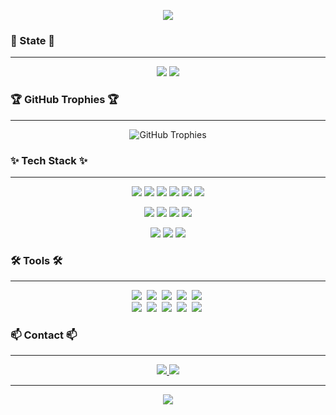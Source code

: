 <p align="center">
  <img src="https://capsule-render.vercel.app/api?type=waving&color=gradient&height=250&section=header&text=Good_to_See_You&fontSize=90">

</p>


<h3 align="left">🏅 State 🏅</h3>
<hr>

<div align="center">

  <img src="https://github-readme-stats.vercel.app/api?username=j-nary&show_icons=true&theme=radical" />
  <img src="https://github-readme-stats.vercel.app/api/top-langs/?username=ryo-ma&layout=compact" />
</div>
<h3 align="left">🏆 GitHub Trophies 🏆</h3>
<hr>

<p align="center">
  <img src="https://github-profile-trophy.vercel.app/?username=ryo-ma&theme=discord&margin-w=15&column=5" alt="GitHub Trophies" />
</p>
<h3 align="<h3 align="left">✨ Tech Stack ✨</h3>
<hr>
<p align="center">
  <img src="https://img.shields.io/badge/react-20232a.svg?style=for-the-badge&logo=react&logoColor=61DAFB" />
  <img src="https://img.shields.io/badge/javascript-F7DF1E.svg?style=for-the-badge&logo=javascript&logoColor=20232a" />
  <img src="https://img.shields.io/badge/html5-E34F26.svg?style=for-the-badge&logo=html5&logoColor=white" />
  <img src="https://img.shields.io/badge/c++-00599C?style=for-the-badge&logo=cplusplus&logoColor=white" />
  <img src="https://img.shields.io/badge/next.js-000000?style=for-the-badge&logo=next.js&logoColor=white" />
  <img src="https://img.shields.io/badge/three.js-000000?style=for-the-badge&logo=three.js&logoColor=white" />
</p>
<p align="center">
  <img src="https://img.shields.io/badge/styled--components-DB7093?style=for-the-badge&logo=styled-components&logoColor=ffd35b" />
  <img src="https://img.shields.io/badge/typescript-007ACC.svg?style=for-the-badge&logo=typescript&logoColor=white" />
  <img src="https://img.shields.io/badge/tailwind%20css-06B6D4?style=for-the-badge&logo=tailwindcss&logoColor=white" />
  <img src="https://img.shields.io/badge/lottie-1AAB89?style=for-the-badge&logo=lottie&logoColor=white" />
</p>

<p align="center">
  <img src="https://img.shields.io/badge/dart-0175C2?style=for-the-badge&logo=dart&logoColor=white" />
  <img src="https://img.shields.io/badge/flutter-02569B?style=for-the-badge&logo=flutter&logoColor=white" />
  <img src="https://img.shields.io/badge/kotlin-7F52FF?style=for-the-badge&logo=kotlin&logoColor=white" />
</p>

<h3>🛠 Tools 🛠</h3>
<hr>


<div align="center">
  <img src="https://img.shields.io/badge/git-F05033.svg?style=for-the-badge&logo=git&logoColor=white" />&nbsp
  <img src="https://img.shields.io/badge/github-181717.svg?style=for-the-badge&logo=github&logoColor=white" />&nbsp
  <img src="https://img.shields.io/badge/Notion-F3F3F3.svg?style=for-the-badge&logo=notion&logoColor=black" />&nbsp
  <img src="https://img.shields.io/badge/android studio-3DDC84?style=for-the-badge&logo=androidstudio&logoColor=white" />&nbsp
  <img src="https://img.shields.io/badge/vercel-000000?style=for-the-badge&logo=vercel&logoColor=white" />&nbsp
</div>

<div align="center">
  <img src="https://img.shields.io/badge/miricanvas-03C75A.svg?style=for-the-badge&logo=canvas&logoColor=white" />&nbsp
  <img src="https://img.shields.io/badge/figma-F24E1E.svg?style=for-the-badge&logo=figma&logoColor=white" />&nbsp
  <img src="https://img.shields.io/badge/jira-0052CC?style=for-the-badge&logo=jira&logoColor=white" />&nbsp
  <img src="https://img.shields.io/badge/slack-4A154B?style=for-the-badge&logo=slack&logoColor=white" />&nbsp
  <img src="https://img.shields.io/badge/VSCode-2C2C32.svg?style=for-the-badge&logo=visual-studio-code&logoColor=22ABF3" />&nbsp
</div>
<h3 align="left">📫 Contact 📫</h3>
<hr>


<div align="center">
  <a href="mailto:dohan36@cahlp.kr">
    <img src="https://img.shields.io/badge/dohan36@cahlp.kr-0078D4?style=for-the-badge&logo=microsoftoutlook&logoColor=white"/>
  </a>
  <a href="mailto:dohan36@cahlp.kr">
    <img src="https://img.shields.io/badge/dohan36@cahlp.kr-d14836?style=for-the-badge&logo=Gmail&logoColor=white"/>
  </a>
</div>

<hr>
<p align="center">
  <a href="https://hits.seeyoufarm.com">
    <img src="https://hits.seeyoufarm.com/api/count/incr/badge.svg?url=https%3A%2F%2Fgithub.com%2Fyour-username&count_bg=%2379C83D&title_bg=%23555555&icon=github.svg&icon_color=%23FFFFFF&title=Visitors&edge_flat=true"/>
  </a>
</p>



